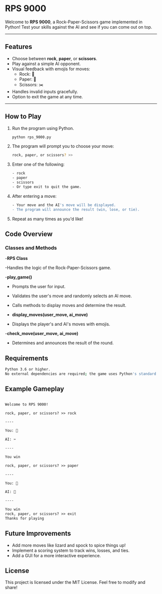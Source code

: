# RPS 9000

Welcome to **RPS 9000**, a Rock-Paper-Scissors game implemented in Python! Test your skills against the AI and see if you can come out on top.

---

## Features

- Choose between **rock**, **paper**, or **scissors**.
- Play against a simple AI opponent.
- Visual feedback with emojis for moves:
  - Rock: 💎
  - Paper: 📜
  - Scissors: ✂️
- Handles invalid inputs gracefully.
- Option to exit the game at any time.

---

## How to Play

1. Run the program using Python.

   ```bash
   python rps_9000.py
   ```

2. The program will prompt you to choose your move:

    ```bash
    rock, paper, or scissors? >>
    ```

3. Enter one of the following:

    ```bash
    - rock
    - paper
    - scissors
    - Or type exit to quit the game.
    ```

4. After entering a move:

    ```bash
    - Your move and the AI's move will be displayed.
    - The program will announce the result (win, lose, or tie).
    ```

5. Repeat as many times as you'd like!

## Code Overview

### Classes and Methods

-**RPS Class**

-Handles the logic of the Rock-Paper-Scissors game.

-**play_game()**

- Prompts the user for input.

- Validates the user's move and randomly selects an AI move.

- Calls methods to display moves and determine the result.

- **display_moves(user_move, ai_move)**

- Displays the player's and AI's moves with emojis.

-**check_move(user_move, ai_move)**

- Determines and announces the result of the round.

## Requirements

```bash
Python 3.6 or higher.
No external dependencies are required; the game uses Python's standard library.
```

## Example Gameplay

```markdown

Welcome to RPS 9000!

rock, paper, or scissors? >> rock

----

You: 💎

AI: ✂️

----

You win

rock, paper, or scissors? >> paper

----

You: 📜

AI: 💎

----

You win
rock, paper, or scissors? >> exit
Thanks for playing
```

## Future Improvements

- Add more moves like lizard and spock to spice things up!
- Implement a scoring system to track wins, losses, and ties.
- Add a GUI for a more interactive experience.

## License

This project is licensed under the MIT License. Feel free to modify and share!